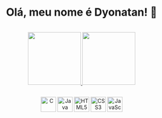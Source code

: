 <div align="center">

  # Olá, meu nome é Dyonatan! 👋

  <br>
  
  <a href="https://github.com/dyona21">
    <img height="140em" src="https://github-readme-stats.vercel.app/api?username=dyona21&show_icons=true&theme=dark&include_all_commits=false&count_private=true"/>
  </a>
  <a href="https://github.com/dyona21">
    <img height="140em" src="https://github-readme-stats.vercel.app/api/top-langs/?username=dyona21&layout=compact&langs_count=7&theme=dark"/>
  </a>

  <br>

  ##

  <img src="https://cdn.jsdelivr.net/gh/devicons/devicon@latest/icons/c/c-original.svg" alt="C" width="40" height="40"/>
  <img src="https://cdn.jsdelivr.net/gh/devicons/devicon@latest/icons/java/java-original.svg" alt="Java" width="40" height="40"/>
  <img src="https://cdn.jsdelivr.net/gh/devicons/devicon@latest/icons/html5/html5-original.svg" alt="HTML5" width="40" height="40"/>
  <img src="https://cdn.jsdelivr.net/gh/devicons/devicon@latest/icons/css3/css3-original.svg" alt="CSS3" width="40" height="40"/>
  <img src="https://cdn.jsdelivr.net/gh/devicons/devicon@latest/icons/javascript/javascript-original.svg" alt="JavaScript" width="40" height="40"/>

</div>
  

            
            
          
          
